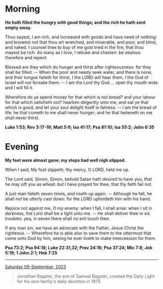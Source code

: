# Morning

**He hath filled the hungry with good things; and the rich he hath sent empty away.**
 
Thou sayest, I am rich, and increased with goods and have need of nothing: and knowest not that thou art wretched, and miserable, and poor, and blind, and naked. I counsel thee to buy of me gold tried in the fire, that thou mayest be rich. As many as I love, I rebuke and chasten: be zealous therefore and repent.
 
Blessed are they which do hunger and thirst after righteousness: for they shall be filled. -- When the poor and needy seek water, and there is none, and their tongue faileth for thirst, I the LORD will hear them, I the God of Israel will not forsake them. -- I am the Lord thy God ... open thy mouth wide and I will fill it.
 
Wherefore do ye spend money for that which is not bread? and your labour for that which satisfieth not? hearken diligently unto me, and eat ye that which is good, and let your soul delight itself in fatness. -- I am the bread of life: he that cometh to me shall never hunger; and he that believeth on me shall never thirst.  

**Luke 1:53; Rev 3:17-19; Matt 5:6; Isa 41:17; Psa 81:10; Isa 55:2; John 6:35**

# Evening

**My feet were almost gone; my steps had well nigh slipped.**
 
When I said, My foot slippeth; thy mercy, O LORD, held me up.
 
The Lord said, Simon, Simon, behold Satan hath desired to have you, that he may sift you as wheat: but I have prayed for thee, that thy faith fail not.
 
A just man falleth seven times, and riseth up again. -- Although he fall, he shall not be utterly cast down: for the LORD upholdeth him with his hand.
 
Rejoice not against me, O my enemy: when I fall, I shall arise: when I sit in darkness, the Lord shall be a light unto me. -- He shall deliver thee in six troubles: yea, in seven there shall no evil touch thee.
 
If any man sin, we have an advocate with the Father, Jesus Christ the righteous. -- Wherefore he is able also to save them to the uttermost that come unto God by him, seeing he ever liveth to make intercession for them.  

**Psa 73:2; Psa 94:18; Luke 22:31,32; Prov 24:16; Psa 37:24; Mic 7:8; Job 5:19; 1 John 2:1; Heb 7:25**

---

[Saturday 09-September, 2023](https://t.me/s/daily_light)

> Jonathan Bagster, the son of Samuel Bagster, created the Daily Light for his own family's daily devotion in 1875

